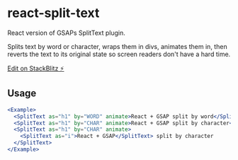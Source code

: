 # react-split-text

React version of GSAPs SplitText plugin.

Splits text by word or character, wraps them in divs, animates them in, then reverts the text to its original state so screen readers don't have a hard time.

[Edit on StackBlitz ⚡️](https://stackblitz.com/edit/vitejs-vite-8cj5yk)

## Usage

```jsx
<Example>
  <SplitText as="h1" by="WORD" animate>React + GSAP split by word</SplitText>
  <SplitText as="h1" by="CHAR" animate>React + GSAP split by character</SplitText>
  <SplitText as="h1" by="CHAR" animate>
    <SplitText as="i">React + GSAP</SplitText> split by character
  </SplitText>
</Example>
```
